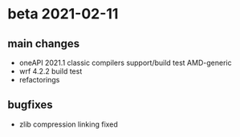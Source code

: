 # beta 2021-02-11 

## main changes
* oneAPI 2021.1 classic compilers support/build test AMD-generic
* wrf 4.2.2 build test
* refactorings		

## bugfixes
* zlib compression linking fixed

